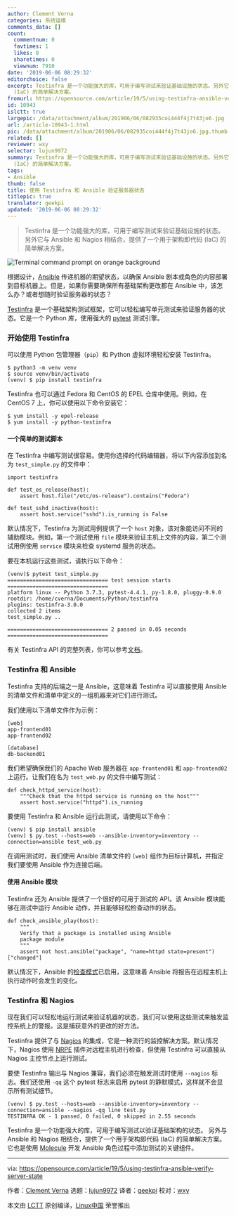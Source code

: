 ```yaml
---
author: Clement Verna
categories: 系统运维
comments_data: []
count:
  commentnum: 0
  favtimes: 1
  likes: 0
  sharetimes: 0
  viewnum: 7910
date: '2019-06-06 08:29:32'
editorchoice: false
excerpt: Testinfra 是一个功能强大的库，可用于编写测试来验证基础设施的状态。另外它与 Ansible 和 Nagios 相结合，提供了一个用于架构即代码
  (IaC) 的简单解决方案。
fromurl: https://opensource.com/article/19/5/using-testinfra-ansible-verify-server-state
id: 10943
islctt: true
largepic: /data/attachment/album/201906/06/082935coi444f4j7t43jo6.jpg
url: /article-10943-1.html
pic: /data/attachment/album/201906/06/082935coi444f4j7t43jo6.jpg.thumb.jpg
related: []
reviewer: wxy
selector: lujun9972
summary: Testinfra 是一个功能强大的库，可用于编写测试来验证基础设施的状态。另外它与 Ansible 和 Nagios 相结合，提供了一个用于架构即代码
  (IaC) 的简单解决方案。
tags:
- Ansible
thumb: false
title: 使用 Testinfra 和 Ansible 验证服务器状态
titlepic: true
translator: geekpi
updated: '2019-06-06 08:29:32'
---
```



> 
> Testinfra 是一个功能强大的库，可用于编写测试来验证基础设施的状态。另外它与 Ansible 和 Nagios 相结合，提供了一个用于架构即代码 (IaC) 的简单解决方案。
> 
> 
> 


![Terminal command prompt on orange background](/data/attachment/album/201906/06/082935coi444f4j7t43jo6.jpg "Terminal command prompt on orange background")


根据设计，[Ansible](https://www.ansible.com/) 传递机器的期望状态，以确保 Ansible 剧本或角色的内容部署到目标机器上。但是，如果你需要确保所有基础架构更改都在 Ansible 中，该怎么办？或者想随时验证服务器的状态？


[Testinfra](https://testinfra.readthedocs.io/en/latest/) 是一个基础架构测试框架，它可以轻松编写单元测试来验证服务器的状态。它是一个 Python 库，使用强大的 [pytest](https://pytest.org/) 测试引擎。


### 开始使用 Testinfra


可以使用 Python 包管理器（`pip`）和 Python 虚拟环境轻松安装 Testinfra。



```
$ python3 -m venv venv
$ source venv/bin/activate
(venv) $ pip install testinfra
```

Testinfra 也可以通过 Fedora 和 CentOS 的 EPEL 仓库中使用。例如，在 CentOS 7 上，你可以使用以下命令安装它：



```
$ yum install -y epel-release
$ yum install -y python-testinfra
```

#### 一个简单的测试脚本


在 Testinfra 中编写测试很容易。使用你选择的代码编辑器，将以下内容添加到名为 `test_simple.py` 的文件中：



```
import testinfra

def test_os_release(host):
    assert host.file("/etc/os-release").contains("Fedora")

def test_sshd_inactive(host):
    assert host.service("sshd").is_running is False
```

默认情况下，Testinfra 为测试用例提供了一个 `host` 对象，该对象能访问不同的辅助模块。例如，第一个测试使用 `file` 模块来验证主机上文件的内容，第二个测试用例使用 `service` 模块来检查 systemd 服务的状态。


要在本机运行这些测试，请执行以下命令：



```
(venv)$ pytest test_simple.py
================================ test session starts ================================
platform linux -- Python 3.7.3, pytest-4.4.1, py-1.8.0, pluggy-0.9.0
rootdir: /home/cverna/Documents/Python/testinfra
plugins: testinfra-3.0.0
collected 2 items
test_simple.py ..

================================ 2 passed in 0.05 seconds ================================
```

有关 Testinfra API 的完整列表，你可以参考[文档](https://testinfra.readthedocs.io/en/latest/modules.html#modules)。


### Testinfra 和 Ansible


Testinfra 支持的后端之一是 Ansible，这意味着 Testinfra 可以直接使用 Ansible 的清单文件和清单中定义的一组机器来对它们进行测试。


我们使用以下清单文件作为示例：



```
[web]
app-frontend01
app-frontend02

[database]
db-backend01
```

我们希望确保我们的 Apache Web 服务器在 `app-frontend01` 和 `app-frontend02` 上运行。让我们在名为 `test_web.py` 的文件中编写测试：



```
def check_httpd_service(host):
    """Check that the httpd service is running on the host"""
    assert host.service("httpd").is_running
```

要使用 Testinfra 和 Ansible 运行此测试，请使用以下命令：



```
(venv) $ pip install ansible
(venv) $ py.test --hosts=web --ansible-inventory=inventory --connection=ansible test_web.py
```

在调用测试时，我们使用 Ansible 清单文件的 `[web]` 组作为目标计算机，并指定我们要使用 Ansible 作为连接后端。


#### 使用 Ansible 模块


Testinfra 还为 Ansible 提供了一个很好的可用于测试的 API。该 Ansible 模块能够在测试中运行 Ansible 动作，并且能够轻松检查动作的状态。



```
def check_ansible_play(host):
    """ 
    Verify that a package is installed using Ansible
    package module
    """
    assert not host.ansible("package", "name=httpd state=present")["changed"]
```

默认情况下，Ansible 的[检查模式](https://docs.ansible.com/ansible/playbooks_checkmode.html)已启用，这意味着 Ansible 将报告在远程主机上执行动作时会发生的变化。


### Testinfra 和 Nagios


现在我们可以轻松地运行测试来验证机器的状态，我们可以使用这些测试来触发监控系统上的警报。这是捕获意外的更改的好方法。


Testinfra 提供了与 [Nagios](https://www.nagios.org/) 的集成，它是一种流行的监控解决方案。默认情况下，Nagios 使用 [NRPE](https://en.wikipedia.org/wiki/Nagios#NRPE) 插件对远程主机进行检查，但使用 Testinfra 可以直接从 Nagios 主控节点上运行测试。


要使 Testinfra 输出与 Nagios 兼容，我们必须在触发测试时使用 `--nagios` 标志。我们还使用 `-qq` 这个 pytest 标志来启用 pytest 的静默模式，这样就不会显示所有测试细节。



```
(venv) $ py.test --hosts=web --ansible-inventory=inventory --connection=ansible --nagios -qq line test.py
TESTINFRA OK - 1 passed, 0 failed, 0 skipped in 2.55 seconds
```

Testinfra 是一个功能强大的库，可用于编写测试以验证基础架构的状态。 另外与 Ansible 和 Nagios 相结合，提供了一个用于架构即代码 (IaC) 的简单解决方案。 它也是使用 [Molecule](https://github.com/ansible/molecule) 开发 Ansible 角色过程中添加测试的关键组件。




---


via: <https://opensource.com/article/19/5/using-testinfra-ansible-verify-server-state>


作者：[Clement Verna](https://opensource.com/users/cverna/users/paulbischoff/users/dcritch/users/cobiacomm/users/wgarry155/users/kadinroob/users/koreyhilpert) 选题：[lujun9972](https://github.com/lujun9972) 译者：[geekpi](https://github.com/geekpi) 校对：[wxy](https://github.com/wxy)


本文由 [LCTT](https://github.com/LCTT/TranslateProject) 原创编译，[Linux中国](https://linux.cn/) 荣誉推出